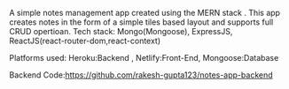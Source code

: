 A simple notes management app created using the MERN stack . 
This app creates notes in the form of a simple tiles based layout and supports full CRUD opertioan. 
Tech stack:
Mongo(Mongoose),
ExpressJS,
ReactJS(react-router-dom,react-context)

Platforms used:
Heroku:Backend ,
Netlify:Front-End,
Mongoose:Database

Backend Code:https://github.com/rakesh-gupta123/notes-app-backend

